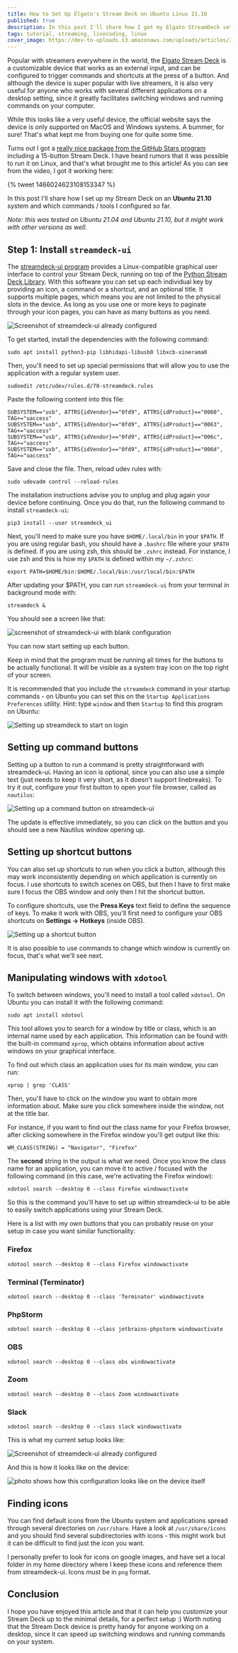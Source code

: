 ```yaml
---
title: How to Set Up Elgato's Stream Deck on Ubuntu Linux 21.10
published: true
description: In this post I'll share how I got my Elgato StreamDeck set up on Ubuntu 21.10 and how I use it to switch windows and run commands on my system
tags: tutorial, streaming, livecoding, linux
cover_image: https://dev-to-uploads.s3.amazonaws.com/uploads/articles/2w7n17f0v3ubqogpbn85.png
---
```


Popular with streamers everywhere in the world, the [Elgato Stream Deck](https://www.elgato.com/en/stream-deck) is a customizable device that works as an external input, and can be configured to trigger commands and shortcuts at the press of a button. And although the device is super popular with live streamers, it is also very useful for anyone who works with several different applications on a desktop setting, since it greatly facilitates switching windows and running commands on your computer.

While this looks like a very useful device, the official website says the device is only supported on MacOS and Windows systems. A bummer, for sure! That's what kept me from buying one for quite some time.

Turns out I got a [really nice package from the GitHub Stars program](https://twitter.com/erikaheidi/status/1439919049136353284) including a 15-button Stream Deck. I have heard rumors that it was possible to run it on Linux, and that's what brought me to this article! As you can see from the video, I got it working here:

{% tweet 1466024623108153347 %}

In this post I'll share how I set up my Stream Deck on an **Ubuntu 21.10** system and which commands / tools I configured so far.

_Note: this was tested on Ubuntu 21.04 and Ubuntu 21.10, but it might work with other versions as well._

## Step 1: Install `streamdeck-ui`

The [streamdeck-ui program](https://timothycrosley.github.io/streamdeck-ui/) provides a Linux-compatible graphical user interface to control your Stream Deck, running on top of the [Python Stream Deck Library](https://github.com/abcminiuser/python-elgato-streamdeck#python-elgato-stream-deck-library). With this software you can set up each individual key by providing an icon, a command or a shortcut, and an optional title. It supports multiple pages, which means you are not limited to the physical slots in the device. As long as you use one or more keys to paginate through your icon pages, you can have as many buttons as you need.

![Screenshot of streamdeck-ui already configured](https://dev-to-uploads.s3.amazonaws.com/uploads/articles/bgv7t5a6brb3920n0nus.png)

To get started, install the dependencies with the following command:

```shell
sudo apt install python3-pip libhidapi-libusb0 libxcb-xinerama0
```

Then, you'll need to set up special permissions that will allow you to use the application with a regular system user.

```shell
sudoedit /etc/udev/rules.d/70-streamdeck.rules
```
Paste the following content into this file:

```
SUBSYSTEM=="usb", ATTRS{idVendor}=="0fd9", ATTRS{idProduct}=="0060", TAG+="uaccess"
SUBSYSTEM=="usb", ATTRS{idVendor}=="0fd9", ATTRS{idProduct}=="0063", TAG+="uaccess"
SUBSYSTEM=="usb", ATTRS{idVendor}=="0fd9", ATTRS{idProduct}=="006c", TAG+="uaccess"
SUBSYSTEM=="usb", ATTRS{idVendor}=="0fd9", ATTRS{idProduct}=="006d", TAG+="uaccess"
```

Save and close the file. Then, reload udev rules with:

```shell
sudo udevadm control --reload-rules
```

The installation instructions advise you to unplug and plug again your device before continuing. Once you do that, run the following command to install `streamdeck-ui`:

```shell
pip3 install --user streamdeck_ui
```

Next, you'll need to make sure you have `$HOME/.local/bin` in your `$PATH`. If you are using regular bash, you should have a `.bashrc` file where your `$PATH` is defined. If you are using zsh, this should be `.zshrc` instead. For instance, I use zsh and this is how my `$PATH` is defined within my `~/.zshrc`:

```shell
export PATH=$HOME/bin:$HOME/.local/bin:/usr/local/bin:$PATH
```

After updating your $PATH, you can run `streamdeck-ui` from your terminal in background mode with:

```shell
streamdeck &
```
You should see a screen like that:

![screenshot of streamdeck-ui with blank configuration](https://dev-to-uploads.s3.amazonaws.com/uploads/articles/lz34vsue79s9emw48mip.png)

You can now start setting up each button.

Keep in mind that the program must be running all times for the buttons to be actually functional. It will be visible as a system tray icon on the top right of your screen.

It is recommended that you include the `streamdeck` command in your startup commands - on Ubuntu you can set this on the `Startup Applications Preferences` utility. Hint: type `window` and then `Startup` to find this program on Ubuntu:

![Setting up streamdeck to start on login](https://dev-to-uploads.s3.amazonaws.com/uploads/articles/262plmsqfwxz27bbl4jm.png)

## Setting up command buttons

Setting up a button to run a command is pretty straightforward with streamdeck-ui. Having an icon is optional, since you can also use a simple text (just needs to keep it very short, as it doesn't support linebreaks). To try it out, configure your first button to open your file browser, called as `nautilus`:

![Setting up a command button on streamdeck-ui](https://dev-to-uploads.s3.amazonaws.com/uploads/articles/p098k9m5vy087c00umha.png)

The update is effective immediately, so you can click on the button and you should see a new Nautilus window opening up.

## Setting up shortcut buttons

You can also set up shortcuts to run when you click a button, although this may work inconsistently depending on which application is currently on focus. I use shortcuts to switch scenes on OBS, but then I have to first make sure I focus the OBS window and only then I hit the shortcut button.

To configure shortcuts, use the **Press Keys** text field to define the sequence of keys. To make it work with OBS, you'll first need to configure your OBS shortcuts on **Settings -> Hotkeys** (inside OBS).

![Setting up a shortcut button](https://dev-to-uploads.s3.amazonaws.com/uploads/articles/5qes8areo4eekflmxk51.png)

It is also possible to use commands to change which window is currently on focus, that's what we'll see next.

## Manipulating windows with `xdotool`

To switch between windows, you'll need to install a tool called `xdotool`. On Ubuntu you can install it with the following command:

```shell
sudo apt install xdotool
```

This tool allows you to search for a window by title or class, which is an internal name used by each application. This information can be found with the built-in command `xprop`, which obtains information about active windows on your graphical interface.

To find out which class an application uses for its main window, you can run:

```shell
xprop | grep 'CLASS'
```

Then, you'll have to click on the window you want to obtain more information about. Make sure you click somewhere inside the window, not at the title bar.

For instance, if you want to find out the class name for your Firefox browser, after clicking somewhere in the Firefox window you'll get output like this:

```
WM_CLASS(STRING) = "Navigator", "Firefox"
```

The **second** string in the output is what we need. Once you know the class name for an application, you can move it to active / focused with the following command (in this case, we're activating the Firefox window):

```shell
xdotool search --desktop 0 --class Firefox windowactivate
```

So this is the command you'll have to set up within streamdeck-ui to be able to easily switch applications using your Stream Deck.

Here is a list with my own buttons that you can probably reuse on your setup in case you want similar functionality:

### Firefox
`xdotool search --desktop 0 --class Firefox windowactivate`

### Terminal (Terminator)
```
xdotool search --desktop 0 --class 'Terminator' windowactivate
```

### PhpStorm
```
xdotool search --desktop 0 --class jetbrains-phpstorm windowactivate
```

### OBS
```
xdotool search --desktop 0 --class obs windowactivate
```

### Zoom
```
xdotool search --desktop 0 --class Zoom windowactivate
```

### Slack
```
xdotool search --desktop 0 --class slack windowactivate
```

This is what my current setup looks like:

![Screenshot of streamdeck-ui already configured](https://dev-to-uploads.s3.amazonaws.com/uploads/articles/bgv7t5a6brb3920n0nus.png)

And this is how it looks like on the device:

![photo shows how this configuration looks like on the device itself](https://dev-to-uploads.s3.amazonaws.com/uploads/articles/e03kevdqp6egkpeyrhmz.png)

## Finding icons

You can find default icons from the Ubuntu system and applications spread through several directories on `/usr/share`. Have a look at `/usr/share/icons` and you should find several subdirectories with icons - this might work but it can be difficult to find just the icon you want.

I personally prefer to look for icons on google images, and have set a local folder in my home directory where I keep these icons and reference them from streamdeck-ui. Icons must be in `png` format.

## Conclusion

I hope you have enjoyed this article and that it can help you customize your Stream Deck up to the minimal details, for a perfect setup :) Worth noting that the Stream Deck device is pretty handy for anyone working on a desktop, since it can speed up switching windows and running commands on your system.